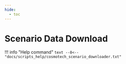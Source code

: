 ```yaml
---
hide:
  - toc
---
```

# Scenario Data Download

!!! info "Help command"
    ```text
    --8<-- "docs/scripts_help/cosmotech_scenario_downloader.txt"
    ```